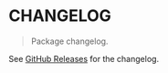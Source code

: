 # CHANGELOG

> Package changelog.

See [GitHub Releases](https://github.com/stdlib-js/math-strided-special-avercos-by/releases) for the changelog.